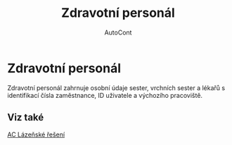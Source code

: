 ﻿---
    title: "Zdravotní personál"
    author: AutoCont
    ms.date: 04/30/2018
    ms.topic: article
    ms.prod: dynamics-nav-2017
    ms.contentlocale: cs-cz
    ms.lasthandoff: 04/30/2018
---

# Zdravotní personál

Zdravotní personál zahrnuje osobní údaje sester, vrchních sester a lékařů s identifikací čísla zaměstnance, ID uživatele a výchozího pracoviště. 


## <a name="see-also"></a>Viz také
[AC Lázeňské řešení](ac-spa-solution.md)